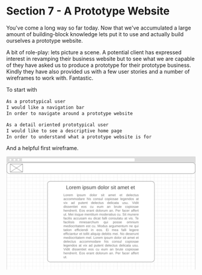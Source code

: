 Section 7 - A Prototype Website
==============================

You've come a long way so far today. Now that we've accumulated a large amount of building-block knowledge lets put it to use and actually build ourselves a prototype website. 

A bit of role-play: lets picture a scene. A potential client has expressed interest in revamping their business website but to see what we are capable of they have asked us to produce a prototype for their prototype business. Kindly they have also provided us with a few user stories and a number of wireframes to work with. Fantastic.

To start with 

```
As a prototypical user 
I would like a navigation bar
In order to navigate around a prototype website
```

```
As a detail oriented prototypical user
I would like to see a descriptive home page
In order to understand what a prototype website is for
```

And a helpful first wireframe.

![first Wireframe](../images/firstWireframe.png)


